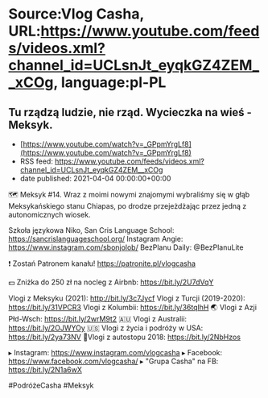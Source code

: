 # Source:Vlog Casha, URL:https://www.youtube.com/feeds/videos.xml?channel_id=UCLsnJt_eyqkGZ4ZEM__xCOg, language:pl-PL

## Tu rządzą ludzie, nie rząd. Wycieczka na wieś - Meksyk.
 - [https://www.youtube.com/watch?v=_GPpmYrgLf8](https://www.youtube.com/watch?v=_GPpmYrgLf8)
 - RSS feed: https://www.youtube.com/feeds/videos.xml?channel_id=UCLsnJt_eyqkGZ4ZEM__xCOg
 - date published: 2021-04-04 00:00:00+00:00

🗺️ Meksyk #14. Wraz z moimi nowymi znajomymi wybraliśmy się w głąb Meksykańskiego stanu Chiapas, po drodze przejeżdżając przez jedną z autonomicznych wiosek.

Szkoła językowa Niko, San Cris Language School:
https://sancrislanguageschool.org/
Instagram Angie:
https://www.instagram.com/sbonjolob/
BezPlanu Daily: @BezPlanuLite 

❗ Zostań Patronem kanału!
https://patronite.pl/vlogcasha

💵 Zniżka do 250 zł na nocleg z Airbnb: https://bit.ly/2U7dVqY

Vlogi z Meksyku (2021): http://bit.ly/3c7Jycf
Vlogi z Turcji (2019-2020): https://bit.ly/31VPCR3
Vlogi z Kolumbii: https://bit.ly/36tqlhH
🌏 Vlogi z Azji Płd-Wsch: https://bit.ly/2wrM9t2
🇦🇺 Vlogi z Australii: https://bit.ly/2OJWYOy
🇺🇸 Vlogi z życia i podróży w USA: https://bit.ly/2ya73NV
🚙Vlogi z autostopu 2018: https://bit.ly/2NbHzos

▸ Instagram: https://www.instagram.com/vlogcasha
▸ Facebook: https://www.facebook.com/vlogcasha/
▸ "Grupa Casha" na FB: https://bit.ly/2N1a6wX

#PodróżeCasha #Meksyk

